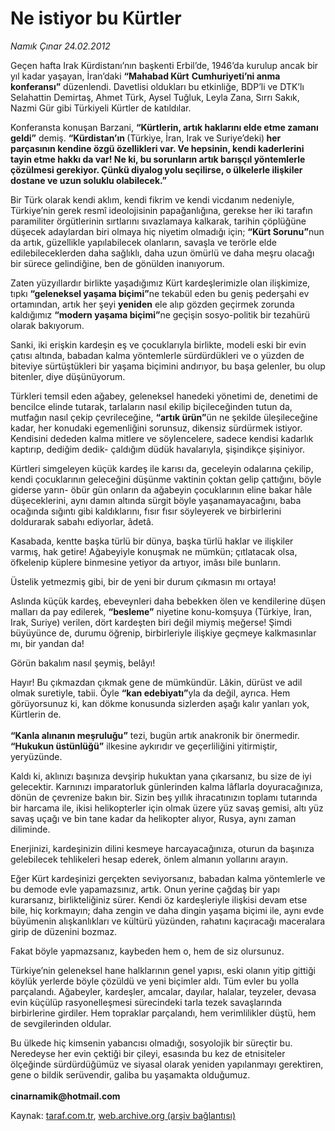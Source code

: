 # Ne istiyor bu Kürtler 

*Namık Çınar 24.02.2012*

<div class="yazi"><p>Geçen hafta Irak Kürdistanı’nın başkenti Erbil’de, 1946’da kurulup ancak bir yıl kadar yaşayan, İran’daki <b>“Mahabad Kürt</b> <b>Cumhuriyeti’ni anma konferansı”</b> düzenlendi. Davetlisi oldukları bu etkinliğe, BDP’li ve DTK’lı Selahattin Demirtaş, Ahmet Türk, Aysel Tuğluk, Leyla Zana, Sırrı Sakık, Nazmi Gür gibi Türkiyeli Kürtler de katıldılar.</p>
<p>Konferansta konuşan Barzani, <b>“Kürtlerin, artık haklarını elde etme zamanı geldi”</b> demiş. <b>“Kürdistan’ın </b>(Türkiye, İran, Irak ve<b> </b>Suriye’deki)<b> her parçasının kendine özgü özellikleri var. Ve hepsinin, kendi kaderlerini tayin etme hakkı da var! Ne ki, bu sorunların artık barışçıl yöntemlerle çözülmesi gerekiyor. Çünkü diyalog yolu seçilirse, o ülkelerle ilişkiler dostane ve uzun soluklu olabilecek.”</b></p>
<p>Bir Türk olarak kendi aklım, kendi fikrim ve kendi vicdanım nedeniyle, Türkiye’nin gerek resmî ideolojisinin papağanlığına, gerekse her iki tarafın paramiliter örgütlerinin sırtlarını sıvazlamaya kalkarak, tarihin çöplüğüne düşecek adaylardan biri olmaya hiç niyetim olmadığı için; <b>“Kürt Sorunu”</b>nun da artık, güzellikle yapılabilecek olanların, savaşla ve terörle elde edilebileceklerden daha sağlıklı, daha uzun ömürlü ve daha meşru olacağı bir sürece gelindiğine, ben de gönülden inanıyorum.</p>
<p>Zaten yüzyıllardır birlikte yaşadığımız Kürt kardeşlerimizle olan ilişkimize, tıpkı <b>“geleneksel yaşama biçimi”</b>ne tekabül eden bu geniş pederşahi ev ortamından, artık her şeyi <b>yeniden</b> ele alıp gözden geçirmek zorunda kaldığımız <b>“modern yaşama biçimi”</b>ne geçişin sosyo-politik bir tezahürü olarak bakıyorum.</p>
<p>Sanki, iki erişkin kardeşin eş ve çocuklarıyla birlikte, modeli eski bir evin çatısı altında, babadan kalma yöntemlerle sürdürdükleri ve o yüzden de biteviye sürtüştükleri bir yaşama biçimini andırıyor, bu başa gelenler, bu olup bitenler, diye düşünüyorum.</p>
<p>Türkleri temsil eden ağabey, geleneksel hanedeki yönetimi de, denetimi de bencilce elinde tutarak, tarlaların nasıl ekilip biçileceğinden tutun da, mutfağın nasıl çekip çevrileceğine, <b>“artık ürün”</b>ün ne şekilde üleşileceğine kadar, her konudaki egemenliğini sorunsuz, dikensiz sürdürmek istiyor. Kendisini dededen kalma mitlere ve söylencelere, sadece kendisi kadarlık kaptırıp, dediğim dedik- çaldığım düdük havalarıyla, şişindikçe şişiniyor.</p>
<p>Kürtleri simgeleyen küçük kardeş ile karısı da, geceleyin odalarına çekilip, kendi çocuklarının geleceğini düşünme vaktinin çoktan gelip çattığını, böyle giderse yarın- öbür gün onların da ağabeyin çocuklarının eline bakar hâle düşeceklerini, aynı damın altında sürgit böyle yaşanamayacağını, baba ocağında sığıntı gibi kaldıklarını, fısır fısır söyleyerek ve birbirlerini doldurarak sabahı ediyorlar, âdetâ.</p>
<p>Kasabada, kentte başka türlü bir dünya, başka türlü haklar ve ilişkiler varmış, hak getire! Ağabeyiyle konuşmak ne mümkün; çıtlatacak olsa, öfkelenip küplere binmesine yetiyor da artıyor, imâsı bile bunların.</p>
<p>Üstelik yetmezmiş gibi, bir de yeni bir durum çıkmasın mı ortaya!</p>
<p>Aslında küçük kardeş, ebeveynleri daha bebekken ölen ve kendilerine düşen malları da pay edilerek, <b>“besleme”</b> niyetine konu-komşuya (Türkiye, İran, Irak, Suriye) verilen, dört kardeşten biri değil miymiş meğerse! Şimdi büyüyünce de, durumu öğrenip, birbirleriyle ilişkiye geçmeye kalkmasınlar mı, bir yandan da!</p>
<p>Görün bakalım nasıl şeymiş, belâyı!</p>
<p>Hayır! Bu çıkmazdan çıkmak gene de mümkündür. Lâkin, dürüst ve adil olmak suretiyle, tabii. Öyle <b>“kan edebiyatı”</b>yla da değil, ayrıca. Hem görüyorsunuz ki, kan dökme konusunda sizlerden aşağı kalır yanları yok, Kürtlerin de.<br/><br/><b>“Kanla alınanın meşruluğu”</b> tezi, bugün artık anakronik bir önermedir. <b>“Hukukun üstünlüğü”</b> ilkesine aykırıdır ve geçerliliğini yitirmiştir, yeryüzünde.</p>
<p>Kaldı ki, aklınızı başınıza devşirip hukuktan yana çıkarsanız, bu size de iyi gelecektir. Karnınızı imparatorluk günlerinden kalma lâflarla doyuracağınıza, dönün de çevrenize bakın bir. Sizin beş yıllık ihracatınızın toplamı tutarında bir harcama ile, ikisi helikopterler için olmak üzere yüz savaş gemisi, altı yüz savaş uçağı ve bin tane kadar da helikopter alıyor, Rusya, aynı zaman diliminde.</p>
<p>Enerjinizi, kardeşinizin dilini kesmeye harcayacağınıza, oturun da başınıza gelebilecek tehlikeleri hesap ederek, önlem almanın yollarını arayın.</p>
<p>Eğer Kürt kardeşinizi gerçekten seviyorsanız, babadan kalma yöntemlerle ve bu demode evle yapamazsınız, artık. Onun yerine çağdaş bir yapı kurarsanız, birlikteliğiniz sürer. Kendi öz kardeşleriyle ilişkisi devam etse bile, hiç korkmayın; daha zengin ve daha dingin yaşama biçimi ile, aynı evde büyümenin alışkanlıkları ve kültürü yüzünden, rahatını kaçıracağı maceralara girip de düzenini bozmaz.</p>
<p>Fakat böyle yapmazsanız, kaybeden hem o, hem de siz olursunuz.</p>
<p>Türkiye’nin geleneksel hane halklarının genel yapısı, eski olanın yitip gittiği köylük yerlerde böyle çözüldü ve yeni biçimler aldı. Tüm evler bu yolla parçalandı. Ağabeyler, kardeşler, amcalar, dayılar, halalar, teyzeler, devasa evin küçülüp rasyonelleşmesi sürecindeki tarla tezek savaşlarında birbirlerine girdiler. Hem topraklar parçalandı, hem verimlilikler düştü, hem de sevgilerinden oldular.</p>
<p>Bu ülkede hiç kimsenin yabancısı olmadığı, sosyolojik bir süreçtir bu. Neredeyse her evin çektiği bir çileyi, esasında bu kez de etnisiteler ölçeğinde sürdürdüğümüz ve siyasal olarak yeniden yapılanmayı gerektiren, gene o bildik serüvendir, galiba bu yaşamakta olduğumuz.<br/><br/><b>cinarnamik@hotmail.com</b></p>
</div>

Kaynak: [taraf.com.tr](http://www.taraf.com.tr/namik-cinar/makale-ne-istiyor-bu-kurtler.htm), [web.archive.org (arşiv bağlantısı)](http://web.archive.org/web/20130623202341/http://www.taraf.com.tr/namik-cinar/makale-ne-istiyor-bu-kurtler.htm)
